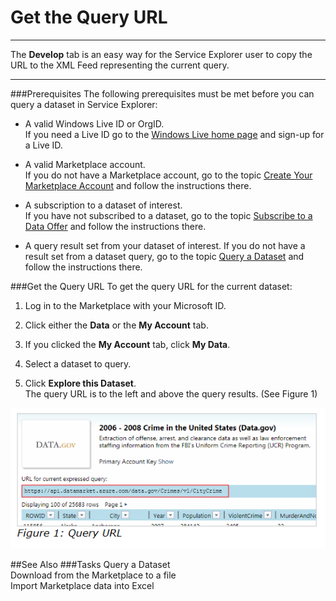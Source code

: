     
<properties 
   pageTitle="Get the Query URL" 
   description="How to get the Query URL" 
   services="cloud-services" 
   documentationCenter="" 
   authors="kevinscharpenberg" 
   manager="manager-alias" 
   editor=""/>

<tags
   ms.service="marketplace"
   ms.devlang="na"
   ms.topic="article"
   ms.tgt_pltfrm="na"
   ms.workload="data-services" 
   ms.date="02/16/2015"
   ms.author="kevsch"/>

#   Get the Query URL 

 -----------

The **Develop** tab is an easy way for the Service Explorer user to copy the URL to the XML Feed representing the current query.

 -----------
###Prerequisites
The following prerequisites must be met before you can query a dataset in Service Explorer:

- A valid Windows Live ID or OrgID. <br>
If you need a Live ID go to the [Windows Live home page](http://go.microsoft.com/fwlink/?linkid=202643) and sign-up for a Live ID.


- A valid Marketplace account. <br>
If you do not have a Marketplace account, go to the topic [Create Your Marketplace Account](./marketplace-data-market-create-Your-marketplace-account.md) and follow the instructions there.


- A subscription to a dataset of interest. <br>
If you have not subscribed to a dataset, go to the topic [Subscribe to a Data Offer](./marketplace-data-market-subscribe-to-a-data-offer.md) and follow the instructions there.

- A query result set from your dataset of interest. 
If you do not have a result set from a dataset query, go to the topic [Query a Dataset](./marketplace-data-market-query-a-dataset.md) and follow the instructions there.


###Get the Query URL
To get the query URL for the current dataset:

1. Log in to the Marketplace with your Microsoft ID.

2. Click either the **Data** or the **My Account** tab.

3. If you clicked the **My Account** tab, click **My Data**.

4. Select a dataset to query.

5. Click **Explore this Dataset**. <br>
The query URL is to the left and above the query results. (See Figure 1)



![alt text](./media/marketplace-data-market-get-the-query-url/query-url.png)

##See Also
###Tasks
Query a Dataset <br>
Download from the Marketplace to a file <br>
Import Marketplace data into Excel
